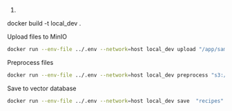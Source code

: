 1) 

docker build -t local_dev .

Upload files to MinIO
```bash
docker run --env-file ../.env --network=host local_dev upload "/app/sample_recipes/2024-10-14" "s3://data/2024-10-14/raw"   
```

Preprocess files
```bash
docker run --env-file ../.env --network=host local_dev preprocess "s3://data/2024-10-14" 
```

Save to vector database
```bash
docker run --env-file ../.env --network=host local_dev save  "recipes" "s3://data/2024-10-14" 
```
